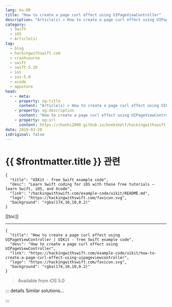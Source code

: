 ```yaml
---
lang: ko-KR
title: "How to create a page curl effect using UIPageViewController"
description: "Article(s) > How to create a page curl effect using UIPageViewController"
category:
  - Swift
  - iOS
  - Article(s)
tag: 
  - blog
  - hackingwithswift.com
  - crashcourse
  - swift
  - swift-5.10
  - ios
  - ios-5.0
  - xcode
  - appstore
head:
  - - meta:
    - property: og:title
      content: "Article(s) > How to create a page curl effect using UIPageViewController"
    - property: og:description
      content: "How to create a page curl effect using UIPageViewController"
    - property: og:url
      content: https://chanhi2000.github.io/bookshelf/hackingwithswift.com/example-code/uikit/how-to-create-a-page-curl-effect-using-uipageviewcontroller.html
date: 2019-03-28
isOriginal: false
---
```


# {{ $frontmatter.title }} 관련

```component VPCard
{
  "title": "UIKit - free Swift example code",
  "desc": "Learn Swift coding for iOS with these free tutorials – learn Swift, iOS, and Xcode",
  "link": "/hackingwithswift.com/example-code/uikit/README.md",
  "logo": "https://hackingwithswift.com/favicon.svg",
  "background": "rgba(174,10,10,0.2)"
}
```

[[toc]]

---

```component VPCard
{
  "title": "How to create a page curl effect using UIPageViewController | UIKit - free Swift example code",
  "desc": "How to create a page curl effect using UIPageViewController",
  "link": "https://hackingwithswift.com/example-code/uikit/how-to-create-a-page-curl-effect-using-uipageviewcontroller",
  "logo": "https://hackingwithswift.com/favicon.svg",
  "background": "rgba(174,10,10,0.2)"
}
```

> Available from iOS 5.0

<!-- TODO: 작성 -->

<!--
When iBooks first launched in iOS 3.2, its page curl effect was almost addictive: it moved so fluently with your finger that it felt you were touching real paper. From iOS 5.0 on this page curl effect is available for every developer as part of the `UIPageViewController` class. Its API isn't immediately obvious to newbies, though, so I'm going to give you a complete example.

In the code below, the page view controller is created in `viewDidLoad()`. I also create five `UIViewControllers` to serve as pages inside the app, then tell the page view controller to start with the first one. I put in a couple of helper methods so that the view controllers could have random background colors so you can see it all working.

Most of the work is done by the `viewControllerBefore` and `viewControllerAfter` methods, which must either return a view controller to show before or after the current one (when the users starts to turn the page) or `nil` to mean the user is at the end and there are no more pages to show in that direction.

To make this work in your own app, you'll obviously want to replace the plain view controller pages with your own `UIViewController` subclass that does something more interesting. If you're showing quite a few different pages, you should probably create them on demand rather than creating an array of them all up front.

Anyway, here is the complete example – you can use this with the Xcode "Single View App” to get a page view controller up and running immediately:

```swift
import UIKit

class ViewController: UIViewController, UIPageViewControllerDataSource, UIPageViewControllerDelegate {
    var pageController: UIPageViewController!
    var controllers = [UIViewController]()

    override func viewDidLoad() {
        super.viewDidLoad()

        pageController = UIPageViewController(transitionStyle: .pageCurl, navigationOrientation: .horizontal, options: nil)
        pageController.dataSource = self
        pageController.delegate = self

        addChild(pageController)
        view.addSubview(pageController.view)

        let views = ["pageController": pageController.view] as [String: AnyObject]
        view.addConstraints(NSLayoutConstraint.constraints(withVisualFormat: "H:|[pageController]|", options: [], metrics: nil, views: views))
        view.addConstraints(NSLayoutConstraint.constraints(withVisualFormat: "V:|[pageController]|", options: [], metrics: nil, views: views))

        for _ in 1 ... 5 {
            let vc = UIViewController()
            vc.view.backgroundColor = randomColor()
            controllers.append(vc)
        }

        pageController.setViewControllers([controllers[0]], direction: .forward, animated: false)
    }

    func pageViewController(_ pageViewController: UIPageViewController, viewControllerBefore viewController: UIViewController) -> UIViewController? {
        if let index = controllers.firstIndex(of: viewController) {
            if index > 0 {
                return controllers[index - 1]
            } else {
                return nil
            }
        }

        return nil
    }

    func pageViewController(_ pageViewController: UIPageViewController, viewControllerAfter viewController: UIViewController) -> UIViewController? {
        if let index = controllers.firstIndex(of: viewController) {
            if index < controllers.count - 1 {
                return controllers[index + 1]
            } else {
                return nil
            }
        }

        return nil
    }

    func randomCGFloat() -> CGFloat {
        return CGFloat(arc4random()) / CGFloat(UInt32.max)
    }

    func randomColor() -> UIColor {
        return UIColor(red: randomCGFloat(), green: randomCGFloat(), blue: randomCGFloat(), alpha: 1)
    }
}
```

-->

::: details Similar solutions…

<!--
/example-code/wkwebview/how-to-monitor-wkwebview-page-load-progress-using-key-value-observing">How to monitor WKWebView page load progress using key-value observing 
/quick-start/swiftui/how-to-enable-vertical-page-scrolling">How to enable vertical page scrolling 
/example-code/calayer/how-to-create-a-marching-ants-effect-using-linedashphase">How to create a marching ants effect using lineDashPhase 
/quick-start/swiftui/how-to-create-a-marching-ants-border-effect">How to create a marching ants border effect 
/example-code/libraries/how-to-get-a-cover-flow-effect-on-ios">How to get a Cover Flow effect on iOS</a>
-->

:::

